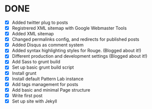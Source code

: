 # DONE

- [x] Added twitter plug to posts
- [x] Registrered XML sitemap with Google Webmaster Tools
- [x] Added XML sitemap
- [x] Changed permalinks config, and redirects for published posts
- [x] Added Disqus as comment system
- [x] Added syntax highlighting styles for Rouge. (Blogged about it!)
- [x] Different production and development settings (Blogged about it!)
- [x] Add Sass to grunt build
- [x] Set up basic grunt build script
- [x] Install grunt
- [x] Install default Pattern Lab instance
- [x] Add tags management for posts
- [x] Add basic and minimal Page structure
- [x] Write first post
- [x] Set up site with Jekyll
